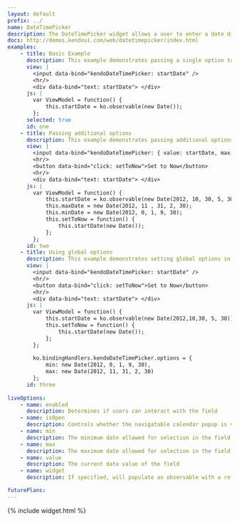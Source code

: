 ```yaml
---
layout: default
prefix: ../
name: DateTimePicker
description: The DateTimePicker widget allows a user to enter a date directly or open a visual calendar to make a selection.
docs: http://demos.kendoui.com/web/datetimepicker/index.html
examples:
    - title: Basic Example
      description: This example demonstrates passing a single option to bind against the value of the DateTimePicker widget.
      view: |
        <input data-bind="kendoDateTimePicker: startDate" />
        <hr/>
        <div data-bind="text: startDate"> </div>
      js: |
        var ViewModel = function() {
            this.startDate = ko.observable(new Date());
        };
      selected: true
      id: one
    - title: Passing additional options
      description: This example demonstrates passing additional options in the data-bind attribute with *value* now being explicitly specified. The *setToNow* button makes an update to the view model to show that the widget responds accordingly.
      view: |
        <input data-bind="kendoDateTimePicker: { value: startDate, max: maxDate, min: minDate }" />
        <hr/>
        <button data-bind="click: setToNow">Set to Now</button>
        <hr/>
        <div data-bind="text: startDate"> </div>
      js: |
        var ViewModel = function() {
            this.startDate = ko.observable(new Date(2012, 10, 30, 5, 30));
            this.maxDate = new Date(2012, 11 , 31, 2, 30);
            this.minDate = new Date(2012, 0, 1, 9, 30);
            this.setToNow = function() {
                this.startDate(new Date());
            };
        };
      id: two
    - title: Using global options
      description: This example demonstrates setting global options in *ko.bindingHandlers.kendoDateTimePicker.options*. This helps to simplify the markup for settings that can be used as a default for all instances of this widget.
      view: |
        <input data-bind="kendoDateTimePicker: startDate" />
        <hr/>
        <button data-bind="click: setToNow">Set to Now</button>
        <hr/>
        <div data-bind="text: startDate"> </div>
      js: |
        var ViewModel = function() {
            this.startDate = ko.observable(new Date(2012,10,30, 5, 30));
            this.setToNow = function() {
                this.startDate(new Date());
            };
        };
        
        ko.bindingHandlers.kendoDateTimePicker.options = {
            min: new Date(2012, 0, 1, 9, 30),
            max: new Date(2012, 11, 31, 2, 30)
        };
      id: three
      
liveOptions:
    - name: enabled
      description: Determines if users can interact with the field
    - name: isOpen
      description: Controls whether the navigatable calendar popup is visible
    - name: min
      description: The minimum date allowed for selection in the field
    - name: max
      description: The maximum date allowed for selection in the field
    - name: value
      description: The current date value of the field
    - name: widget
      description: If specified, will populate an observable with a reference to the actual widget

futurePlans:
---
```


{% include widget.html %}
